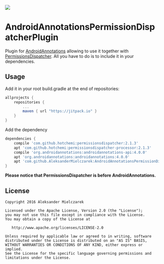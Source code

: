 [![](https://jitpack.io/v/AleksanderMielczarek/AndroidAnnotationsPermissionDispatcherPlugin.svg)](https://jitpack.io/#AleksanderMielczarek/AndroidAnnotationsPermissionDispatcherPlugin)

# AndroidAnnotationsPermissionDispatcherPlugin

Plugin for [AndroidAnnotations](http://androidannotations.org/) allowing to use it together with [PermissionsDispatcher](https://github.com/hotchemi/PermissionsDispatcher).
All you have to do is to include it in your dependencies.

## Usage

Add it in your root build.gradle at the end of repositories:

```groovy
allprojects {
	repositories {
        ...
        maven { url "https://jitpack.io" }
    }
}
```

Add the dependency

```groovy
dependencies {
    compile 'com.github.hotchemi:permissionsdispatcher:2.1.3'
    apt 'com.github.hotchemi:permissionsdispatcher-processor:2.1.3'
    compile 'org.androidannotations:androidannotations-api:4.0.0'
    apt 'org.androidannotations:androidannotations:4.0.0'
    apt 'com.github.AleksanderMielczarek:AndroidAnnotationsPermissionDispatcherPlugin:0.1.0'
}
```

**Please notice that PermissionsDispatcher is before AndroidAnnotations.**

## License

    Copyright 2016 Aleksander Mielczarek

    Licensed under the Apache License, Version 2.0 (the "License");
    you may not use this file except in compliance with the License.
    You may obtain a copy of the License at

       http://www.apache.org/licenses/LICENSE-2.0

    Unless required by applicable law or agreed to in writing, software
    distributed under the License is distributed on an "AS IS" BASIS,
    WITHOUT WARRANTIES OR CONDITIONS OF ANY KIND, either express or implied.
    See the License for the specific language governing permissions and
    limitations under the License.